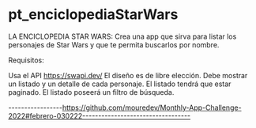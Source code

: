 # pt_enciclopediaStarWars
LA ENCICLOPEDIA STAR WARS: 
Crea una app que sirva para listar los personajes de Star Wars y que te permita buscarlos por nombre.

Requisitos:

Usa el API https://swapi.dev/
El diseño es de libre elección.
Debe mostrar un listado y un detalle de cada personaje.
El listado tendrá que estar paginado.
El listado poseerá un filtro de búsqueda.


-----------------https://github.com/mouredev/Monthly-App-Challenge-2022#febrero-030222----------------------------------
